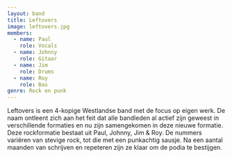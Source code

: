 ```yaml
---
layout: band
title: Leftovers
image: leftovers.jpg
members:
  - name: Paul
    role: Vocals
  - name: Johnny
    role: Gitaar
  - name: Jim
    role: Drums
  - name: Roy
    role: Bas
genre: Rock en punk
---
```


Leftovers is een 4-kopige Westlandse band met de focus op eigen werk. De naam ontleent zich aan het feit dat alle bandleden al actief zijn geweest in verschillende formaties en nu zijn samengekomen in deze nieuwe formatie. 
Deze rockformatie bestaat uit Paul, Johnny, Jim & Roy.  De nummers variëren van stevige rock, tot die met een punkachtig sausje. Na een aantal maanden van schrijven en repeteren zijn ze klaar om de podia te bestijgen.
